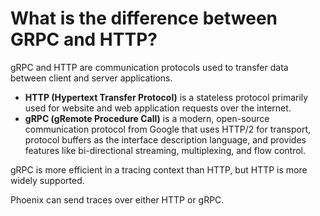 # What is the difference between GRPC and HTTP?

gRPC and HTTP are communication protocols used to transfer data between client and server applications.

* **HTTP (Hypertext Transfer Protocol)** is a stateless protocol primarily used for website and web application requests over the internet.
* **gRPC (gRemote Procedure Call)** is a modern, open-source communication protocol from Google that uses HTTP/2 for transport, protocol buffers as the interface description language, and provides features like bi-directional streaming, multiplexing, and flow control.

gRPC is more efficient in a tracing context than HTTP, but HTTP is more widely supported.

Phoenix can send traces over either HTTP or gRPC.
